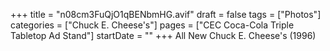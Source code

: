 +++
title = "n08cm3FuQjO1qBENbmHG.avif"
draft = false
tags = ["Photos"]
categories = ["Chuck E. Cheese's"]
pages = ["CEC Coca-Cola Triple Tabletop Ad Stand"]
startDate = ""
+++
All New Chuck E. Cheese's (1996)
